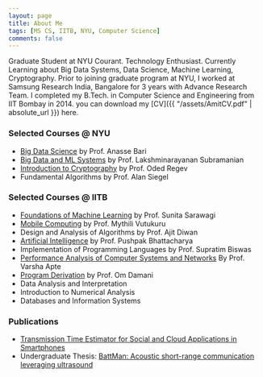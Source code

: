 ```yaml
---
layout: page
title: About Me
tags: [MS CS, IITB, NYU, Computer Science]
comments: false
---
```


Graduate Student at NYU Courant. Technology Enthusiast. Currently Learning about Big Data Systems, Data Science, Machine Learning, Cryptography. Prior to joining graduate program at NYU, I worked at Samsung Research India, Bangalore for 3 years with Advance Research Team. I completed my B.Tech. in Computer Science and Engineering from IIT Bombay in 2014.
you can download my [CV]({{ "/assets/AmitCV.pdf" | absolute_url }}) here.

### Selected Courses @ NYU
* [Big Data Science]({{"https://cs.nyu.edu/~abari/TeachingBDS.html"}}) by Prof. Anasse Bari
* [Big Data and ML Systems]({{"https://cs.nyu.edu/courses/fall17/CSCI-GA.3033-016/"}}) by Prof. Lakshminarayanan Subramanian
* [Introduction to Cryptography]({{"https://cims.nyu.edu/~regev/teaching/crypto_fall_2017/"}}) by Prof. Oded Regev
* Fundamental Algorithms by Prof. Alan Siegel

### Selected Courses @ IITB
* [Foundations of Machine Learning]({{"https://www.cse.iitb.ac.in/~sunita/cs725/"}}) by Prof. Sunita Sarawagi
* [Mobile Computing]({{"https://www.cse.iitb.ac.in/~mythili/teaching/cs653_spring2014/index.html"}}) by Prof. Mythili Vutukuru
* Design and Analysis of Algorithms by Prof. Ajit Diwan
* [Artificial Intelligence]({{"https://www.cse.iitb.ac.in/~cs344/"}}) by Prof. Pushpak Bhattacharya
* Implementation of Programming Languages by Prof. Supratim Biswas
* [Performance Analysis of Computer Systems and Networks]({{"http://www.cse.iitb.ac.in/panda/courses/cs681"}}) By Prof. Varsha Apte
* [Program Derivation]({{"https://www.cse.iitb.ac.in/~damani/CS420/logistics.pdf"}}) by Prof. Om Damani
* Data Analysis and Interpretation
* Introduction to Numerical Analysis
* Databases and Information Systems 

### Publications
* [Transmission Time Estimator for Social and Cloud Applications in Smartphones]({{"http://ieeexplore.ieee.org/document/7925833/"}})
* Undergraduate Thesis: [BattMan: Acoustic short-range communication leveraging ultrasound]({{"/assets/btp.pdf"}})
